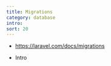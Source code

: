 ```yaml
---
title: Migrations
category: database
intro: 
sort: 20
---
```


- https://laravel.com/docs/migrations

- Intro
